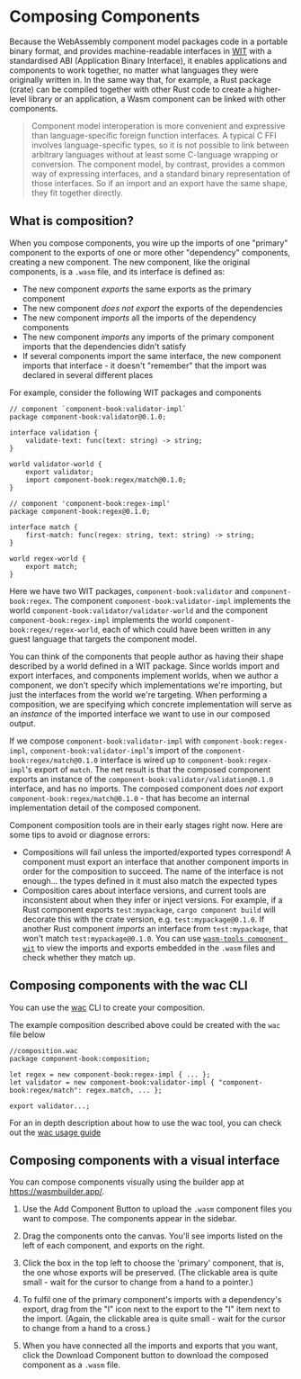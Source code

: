 # Composing Components

Because the WebAssembly component model packages code in a portable binary format, and provides machine-readable interfaces in [WIT](../design/wit.md) with a standardised ABI (Application Binary Interface), it enables applications and components to work together, no matter what languages they were originally written in. In the same way that, for example, a Rust package (crate) can be compiled together with other Rust code to create a higher-level library or an application, a Wasm component can be linked with other components.

> Component model interoperation is more convenient and expressive than language-specific foreign function interfaces. A typical C FFI involves language-specific types, so it is not possible to link between arbitrary languages without at least some C-language wrapping or conversion. The component model, by contrast, provides a common way of expressing interfaces, and a standard binary representation of those interfaces. So if an import and an export have the same shape, they fit together directly.

## What is composition?

When you compose components, you wire up the imports of one "primary" component to the exports of one or more other "dependency" components, creating a new component. The new component, like the original components, is a `.wasm` file, and its interface is defined as:

* The new component _exports_ the same exports as the primary component
* The new component _does not export_ the exports of the dependencies
* The new component _imports_ all the imports of the dependency components
* The new component _imports_ any imports of the primary component imports that the dependencies didn't satisfy
* If several components import the same interface, the new component imports that interface - it doesn't "remember" that the import was declared in several different places

For example, consider the following WIT packages and components

```wit
// component `component-book:validator-impl`
package component-book:validator@0.1.0;

interface validation {
    validate-text: func(text: string) -> string;
}

world validator-world {
    export validator;
    import component-book:regex/match@0.1.0;
}

// component 'component-book:regex-impl'
package component-book:regex@0.1.0;

interface match {
    first-match: func(regex: string, text: string) -> string;
}

world regex-world {
    export match;
}
```

Here we have two WIT packages, `component-book:validator` and `component-book:regex`.  The component `component-book:validator-impl` implements the world `component-book:validator/validator-world` and the component `component-book:regex-impl` implements the world `component-book:regex/regex-world`, each of which could have been written in any guest language that targets the component model.

You can think of the components that people author as having their shape described by a world defined in a WIT package.  Since worlds import and export interfaces, and components implement worlds, when we author a component, we don't specify which implementations we're importing, but just the interfaces from the world we're targeting. When performing a composition, we are specifying which concrete implementation will serve as an *instance* of the imported interface we want to use in our composed output.

If we compose `component-book:validator-impl` with `component-book:regex-impl`, `component-book:validator-impl`'s import of the `component-book:regex/match@0.1.0` interface is wired up to `component-book:regex-impl`'s export of `match`. The net result is that the composed component exports an instance of the `component-book:validator/validation@0.1.0` interface, and has no imports. The composed component does _not_ export `component-book:regex/match@0.1.0` - that has become an internal implementation detail of the composed component.

Component composition tools are in their early stages right now.  Here are some tips to avoid or diagnose errors:

* Compositions will fail unless the imported/exported types correspond!  A component must export an interface that another component imports in order for the composition to succeed.  The name of the interface is not enough... the types defined in it must also match the expected types
* Composition cares about interface versions, and current tools are inconsistent about when they infer or inject versions. For example, if a Rust component exports `test:mypackage`, `cargo component build` will decorate this with the crate version, e.g. `test:mypackage@0.1.0`. If another Rust component _imports_ an interface from `test:mypackage`, that won't match `test:mypackage@0.1.0`. You can use [`wasm-tools component wit`](https://github.com/bytecodealliance/wasm-tools/tree/main/crates/wit-component) to view the imports and exports embedded in the `.wasm` files and check whether they match up.

## Composing components with the wac CLI

You can use the [wac](https://github.com/bytecodealliance/wac) CLI to create your composition.

The example composition described above could be created with the `wac` file below

```
//composition.wac
package component-book:composition;

let regex = new component-book:regex-impl { ... };
let validator = new component-book:validator-impl { "component-book:regex/match": regex.match, ... };

export validator...;
```

For an in depth description about how to use the wac tool, you can check out the [wac usage guide](https://github.com/bytecodealliance/wac/blob/main/LANGUAGE.md)

## Composing components with a visual interface

You can compose components visually using the builder app at https://wasmbuilder.app/.

1. Use the Add Component Button to upload the `.wasm` component files you want to compose. The components appear in the sidebar.

2. Drag the components onto the canvas. You'll see imports listed on the left of each component, and exports on the right.

3. Click the box in the top left to choose the 'primary' component, that is, the one whose exports will be preserved. (The clickable area is quite small - wait for the cursor to change from a hand to a pointer.)

4. To fulfil one of the primary component's imports with a dependency's export, drag from the "I" icon next to the export to the "I" item next to the import. (Again, the clickable area is quite small - wait for the cursor to change from a hand to a cross.)

5. When you have connected all the imports and exports that you want, click the Download Component button to download the composed component as a `.wasm` file.
